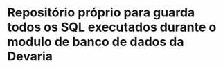 # Repositório próprio para guarda todos os SQL executados durante o modulo de banco de dados da Devaria
